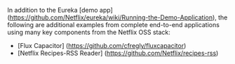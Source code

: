 In addition to the Eureka [demo app] (https://github.com/Netflix/eureka/wiki/Running-the-Demo-Application), the following are additional examples from complete end-to-end applications using many key components from the Netflix OSS stack:
* [Flux Capacitor] (https://github.com/cfregly/fluxcapacitor)
* [Netflix Recipes-RSS Reader] (https://github.com/Netflix/recipes-rss)